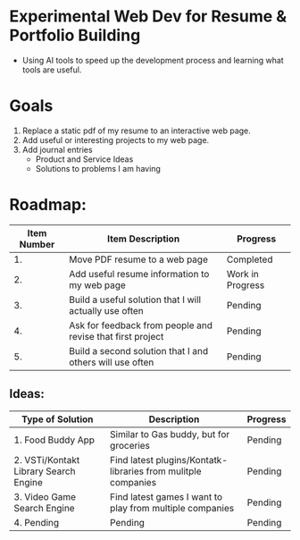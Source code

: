 Experimental Web Dev for Resume & Portfolio Building
=
- Using AI tools to speed up the development process and learning what tools are useful.

Goals
= 
1. Replace a static pdf of my resume to an interactive web page.
2. Add useful or interesting projects to my web page.
3. Add journal entries
   - Product and Service Ideas
   - Solutions to problems I am having
     
Roadmap: 
=

| Item Number | Item Description | Progress |
|-------------|------------------|----------|
| 1.           | Move PDF resume to a web page | Completed |
| 2.          | Add useful resume information to my web page | Work in Progress |
| 3.           | Build a useful solution that I will actually use often | Pending |
| 4.           | Ask for feedback from people and revise that first project | Pending |
| 5.           | Build a second solution that I and others will use often | Pending |

Ideas:
-
| Type of Solution | Description | Progress |
|------------------|-------------|----------|
| 1. Food Buddy App | Similar to Gas buddy, but for groceries | Pending |
| 2. VSTi/Kontakt Library Search Engine | Find latest plugins/Kontatk-libraries from mulitple companies | Pending | 
| 3. Video Game Search Engine | Find latest games I want to play from multiple companies | Pending | 
| 4. Pending              | Pending | Pending |

